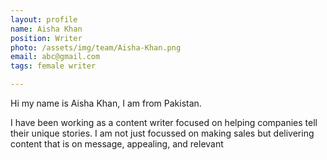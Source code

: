 ```yaml
---
layout: profile
name: Aisha Khan
position: Writer
photo: /assets/img/team/Aisha-Khan.png
email: abc@gmail.com
tags: female writer

---
```

Hi my name is Aisha Khan, I am from Pakistan. 

I have been working as a content writer focused on helping companies tell their unique stories. I am not just focussed on making sales but delivering content that is on message, appealing, and relevant